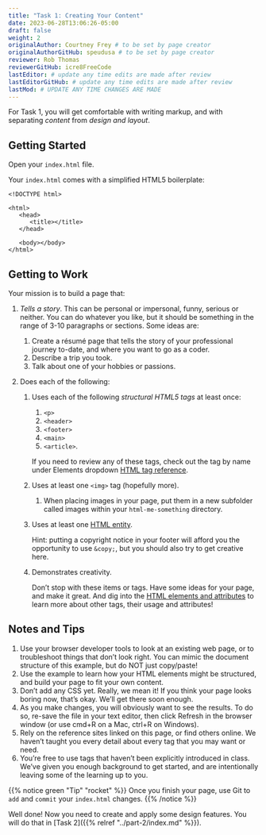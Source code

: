 ```yaml
---
title: "Task 1: Creating Your Content"
date: 2023-06-28T13:06:26-05:00
draft: false
weight: 2
originalAuthor: Courtney Frey # to be set by page creator
originalAuthorGitHub: speudusa # to be set by page creator
reviewer: Rob Thomas
reviewerGitHub: icre8FreeCode
lastEditor: # update any time edits are made after review
lastEditorGitHub: # update any time edits are made after review
lastMod: # UPDATE ANY TIME CHANGES ARE MADE
---
```


For Task  1, you will get comfortable with writing markup, and with separating _content_ from _design and layout_.

## Getting Started
Open your `index.html` file. 

Your `index.html` comes with a simplified HTML5 boilerplate:

```html{linenos=table,hl_lines=[],linenostart=1}
<!DOCTYPE html>

<html>
   <head>
      <title></title>
   </head>

   <body></body>
</html>
```

## Getting to Work
Your mission is to build a page that:

1. _Tells a story_. This can be personal or impersonal, funny, serious or neither. You can do whatever you like, but it should be something in the range of 3-10 paragraphs or sections. Some ideas are:

   1. Create a résumé page that tells the story of your professional journey to-date, and where you want to go as a coder.
   1. Describe a trip you took.
   1. Talk about one of your hobbies or passions.
1. Does each of the following:

   1. Uses each of the following _structural HTML5 tags_ at least once: 
      1. `<p>`
      1. `<header>`
      1. `<footer>`
      1. `<main>`
      1. `<article>`. 
      
      If you need to review any of these tags, check out the tag by name under Elements dropdown [HTML tag reference](http://localhost:8081/devdocs_en_html_2025-01/index).

   1. Uses at least one `<img>` tag (hopefully more). 
   
      1. When placing images in your page, put them in a new subfolder called images within your `html-me-something` directory.

   1. Uses at least one [HTML entity](http://education.launchcode.org/intro-to-professional-web-dev/resources/intro-to-web-dev-curriculum/HTML5NotesForProfessionals_entities.pdf). 
      
      Hint: putting a copyright notice in your footer will afford you the opportunity to use `&copy;`, but you should also try to get creative here.

   1. Demonstrates creativity. 
   
      Don’t stop with these items or tags. Have some ideas for your page, and make it great. And dig into the [HTML elements and attributes](http://localhost:8081/devdocs_en_html_2025-01/index) to learn more about other tags, their usage and attributes!

## Notes and Tips

1. Use your browser developer tools to look at an existing web page, or to troubleshoot things that don’t look right. You can mimic the document structure of this example, but do NOT just copy/paste!
1. Use the example to learn how your HTML elements might be structured, and build your page to fit your own content.
1. Don’t add any CSS yet. Really, we mean it! If you think your page looks boring now, that’s okay. We’ll get there soon enough.
1. As you make changes, you will obviously want to see the results. To do so, re-save the file in your text editor, then click Refresh in the browser window (or use cmd+R on a Mac, ctrl+R on Windows).
1. Rely on the reference sites linked on this page, or find others online. We haven’t taught you every detail about every tag that you may want or need.
1. You’re free to use tags that haven’t been explicitly introduced in class. We’ve given you enough background to get started, and are intentionally leaving some of the learning up to you.

{{% notice green "Tip" "rocket" %}} 
 Once you finish your page, use Git to `add` and `commit` your `index.html` changes.
{{% /notice %}}

Well done! Now you need to create and apply some design features.  You will do that in [Task 2]({{% relref "../part-2/index.md" %}}).
